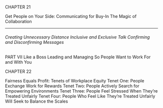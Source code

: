 CHAPTER 21

Get People on Your Side: Communicating for Buy-In
 The Magic of Collaboration


-----

###### Creating Unnecessary Distance Inclusive and Exclusive Talk Confirming and Disconfirming Messages

 PART VII Like a Boss Leading and Managing So People Want to Work For and With You

CHAPTER 22

Fairness Equals Profit: Tenets of Workplace Equity
 Tenet One: People Exchange Work for Rewards Tenet Two: People Actively Search for Empowering Environments Tenet Three: People Feel Stressed When They’re Treated Unfairly Tenet Four: People Who Feel Like They’re Treated Unfairly Will
 Seek to Balance the Scales